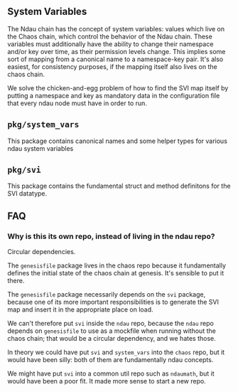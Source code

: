 ## System Variables

The Ndau chain has the concept of system variables: values which live on the
Chaos chain, which control the behavior of the Ndau chain. These variables must
additionally have the ability to change their namespace and/or key over time,
as their permission levels change. This implies some sort of mapping from a
canonical name to a namespace-key pair. It's also easiest, for consistency
purposes, if the mapping itself also lives on the chaos chain.

We solve the chicken-and-egg problem of how to find the SVI map itself by putting
a namespace and key as mandatory data in the configuration file that every ndau
node must have in order to run.

## `pkg/system_vars`

This package contains canonical names and some helper types for various ndau
system variables

## `pkg/svi`

This package contains the fundamental struct and method definitons for the SVI
datatype.

## FAQ

### Why is this its own repo, instead of living in the ndau repo?

Circular dependencies.

The `genesisfile` package lives in the chaos repo because it fundamentally
defines the initial state of the chaos chain at genesis. It's sensible to put
it there.

The `genesisfile` package necessarily depends on the `svi` package, because one
of its more important responsibilities is to generate the SVI map and insert it
in the appropriate place on load.

We can't therefore put `svi` inside the `ndau` repo, because the `ndau` repo
depends on `genesisfile` to use as a mockfile when running without the chaos
chain; that would be a circular dependency, and we hates those.

In theory we could have put `svi` and `system_vars` into the `chaos` repo, but
it would have been silly: both of them are fundamentally ndau concepts.

We might have put `svi` into a common util repo such as `ndaumath`, but it
would have been a poor fit. It made more sense to start a new repo.

